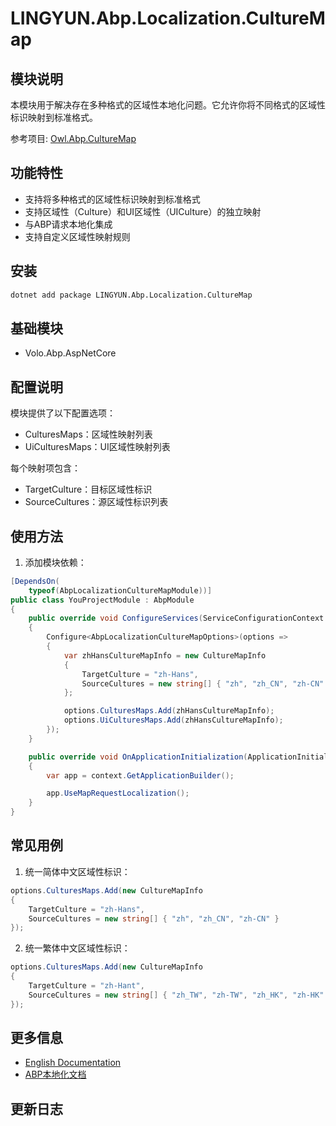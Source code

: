 # LINGYUN.Abp.Localization.CultureMap

## 模块说明

本模块用于解决存在多种格式的区域性本地化问题。它允许你将不同格式的区域性标识映射到标准格式。

参考项目: [Owl.Abp.CultureMap](https://github.com/maliming/Owl.Abp.CultureMap)

## 功能特性

* 支持将多种格式的区域性标识映射到标准格式
* 支持区域性（Culture）和UI区域性（UICulture）的独立映射
* 与ABP请求本地化集成
* 支持自定义区域性映射规则

## 安装

```bash
dotnet add package LINGYUN.Abp.Localization.CultureMap
```

## 基础模块

* Volo.Abp.AspNetCore

## 配置说明

模块提供了以下配置选项：

* CulturesMaps：区域性映射列表
* UiCulturesMaps：UI区域性映射列表

每个映射项包含：
* TargetCulture：目标区域性标识
* SourceCultures：源区域性标识列表

## 使用方法

1. 添加模块依赖：

```csharp
[DependsOn(
    typeof(AbpLocalizationCultureMapModule))]
public class YouProjectModule : AbpModule
{
    public override void ConfigureServices(ServiceConfigurationContext context)
    {
        Configure<AbpLocalizationCultureMapOptions>(options =>
        {
            var zhHansCultureMapInfo = new CultureMapInfo
            {
                TargetCulture = "zh-Hans",
                SourceCultures = new string[] { "zh", "zh_CN", "zh-CN" }
            };

            options.CulturesMaps.Add(zhHansCultureMapInfo);
            options.UiCulturesMaps.Add(zhHansCultureMapInfo);
        });
    }

    public override void OnApplicationInitialization(ApplicationInitializationContext context)
    {
        var app = context.GetApplicationBuilder();

        app.UseMapRequestLocalization();
    }
}
```

## 常见用例

1. 统一简体中文区域性标识：
```csharp
options.CulturesMaps.Add(new CultureMapInfo
{
    TargetCulture = "zh-Hans",
    SourceCultures = new string[] { "zh", "zh_CN", "zh-CN" }
});
```

2. 统一繁体中文区域性标识：
```csharp
options.CulturesMaps.Add(new CultureMapInfo
{
    TargetCulture = "zh-Hant",
    SourceCultures = new string[] { "zh_TW", "zh-TW", "zh_HK", "zh-HK" }
});
```

## 更多信息

* [English Documentation](./README.EN.md)
* [ABP本地化文档](https://docs.abp.io/zh-Hans/abp/latest/Localization)

## 更新日志 
